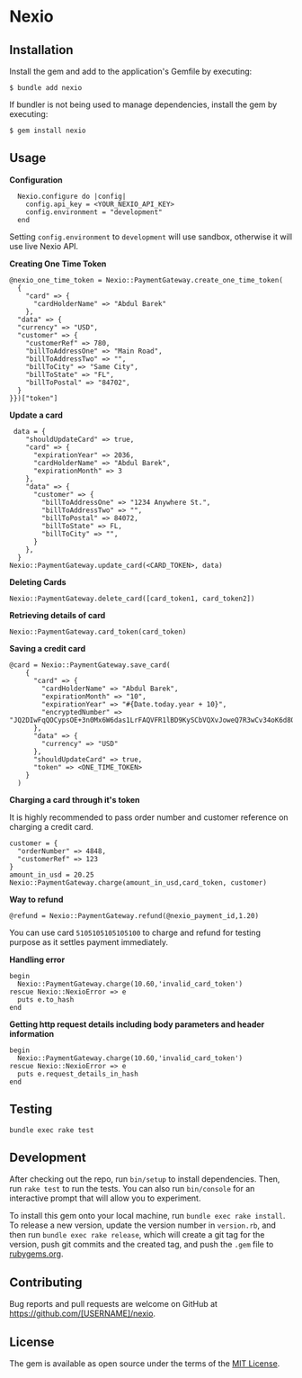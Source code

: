 # Nexio

## Installation

Install the gem and add to the application's Gemfile by executing:

    $ bundle add nexio

If bundler is not being used to manage dependencies, install the gem by executing:

    $ gem install nexio

## Usage

**Configuration**
```
  Nexio.configure do |config|
    config.api_key = <YOUR_NEXIO_API_KEY>
    config.environment = "development"
  end
```
Setting `config.environment` to `development` will use sandbox, otherwise it will use live Nexio API.

**Creating One Time Token**
```
@nexio_one_time_token = Nexio::PaymentGateway.create_one_time_token(
  {
    "card" => {
      "cardHolderName" => "Abdul Barek"
    },
  "data" => {
  "currency" => "USD",
  "customer" => {
    "customerRef" => 780,
    "billToAddressOne" => "Main Road",
    "billToAddressTwo" => "",
    "billToCity" => "Same City",
    "billToState" => "FL",
    "billToPostal" => "84702",
  }
}})["token"]
```

**Update a card**
```
 data = {
    "shouldUpdateCard" => true,
    "card" => {
      "expirationYear" => 2036,
      "cardHolderName" => "Abdul Barek",
      "expirationMonth" => 3
    },
    "data" => {
      "customer" => {
        "billToAddressOne" => "1234 Anywhere St.",
        "billToAddressTwo" => "",
        "billToPostal" => 84072,
        "billToState" => FL,
        "billToCity" => "",
      }
    },
  }
Nexio::PaymentGateway.update_card(<CARD_TOKEN>, data)
```

**Deleting Cards**

```
Nexio::PaymentGateway.delete_card([card_token1, card_token2])
```

**Retrieving details of card**
```
Nexio::PaymentGateway.card_token(card_token)
```

**Saving a credit card**
```
@card = Nexio::PaymentGateway.save_card(
    {
      "card" => {
        "cardHolderName" => "Abdul Barek",
        "expirationMonth" => "10",
        "expirationYear" => "#{Date.today.year + 10}",
        "encryptedNumber" => "JQ2DIwFqQOCypsOE+3n0Mx6W6das1LrFAQVFR1lBD9KySCbVQXvJoweQ7R3wCv34oK6d8QlYQgsAWpmcROiwe4LowQI3pLfADmGRg4arowdaW8UBcR3gm26tT7KUdG13Y+0aiTKSleSJiRUSm3yU/VrNMe1tblYG+SsmtC8c3PEZkQxkJ216RYCzBkFRku2O7TRvx/GtxGd4VQItIF567VanRmZ8tIUaZGg9ZN6PKzUifRfCCt+2XGY7I1+Z7EOEAX1gQZT86+2vzcdk8MiZtMS4KYs+4kngSxR2EhyJa+3wRQBmkApRt03qCoWJEPIbNYxgwdjapy2oWeI/DrZu6A=="
      },
      "data" => {
        "currency" => "USD"
      },
      "shouldUpdateCard" => true,
      "token" => <ONE_TIME_TOKEN>
    }
  )
```

**Charging a card through it's token**

It is highly recommended to pass order number and customer reference on charging a credit card.

```
customer = {
  "orderNumber" => 4848,
  "customerRef" => 123
}
amount_in_usd = 20.25
Nexio::PaymentGateway.charge(amount_in_usd,card_token, customer)
```

**Way to refund**
```
@refund = Nexio::PaymentGateway.refund(@nexio_payment_id,1.20)
```
You can use card `5105105105105100` to charge and refund for testing purpose as it settles payment immediately.

**Handling error**
```
begin
  Nexio::PaymentGateway.charge(10.60,'invalid_card_token')
rescue Nexio::NexioError => e
  puts e.to_hash
end
```

**Getting http request details including body parameters and header information**
```
begin
  Nexio::PaymentGateway.charge(10.60,'invalid_card_token')
rescue Nexio::NexioError => e
  puts e.request_details_in_hash
end
```

## Testing
`bundle exec rake test`

## Development

After checking out the repo, run `bin/setup` to install dependencies. Then, run `rake test` to run the tests. You can also run `bin/console` for an interactive prompt that will allow you to experiment.

To install this gem onto your local machine, run `bundle exec rake install`. To release a new version, update the version number in `version.rb`, and then run `bundle exec rake release`, which will create a git tag for the version, push git commits and the created tag, and push the `.gem` file to [rubygems.org](https://rubygems.org).

## Contributing

Bug reports and pull requests are welcome on GitHub at https://github.com/[USERNAME]/nexio.

## License

The gem is available as open source under the terms of the [MIT License](https://opensource.org/licenses/MIT).
